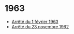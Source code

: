 # 1963

- [Arrêté du 1 février 1963](arrete-du-1-fevrier-1963)
- [Arrêté du 23 novembre 1962](arrete-du-23-novembre-1962)

